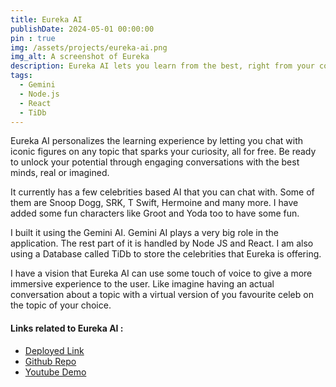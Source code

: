 ```yaml
---
title: Eureka AI
publishDate: 2024-05-01 00:00:00
pin : true
img: /assets/projects/eureka-ai.png
img_alt: A screenshot of Eureka
description: Eureka AI lets you learn from the best, right from your couch, absolutely free. So ditch the boring and embrace the extraordinary – Eureka AI, where you learn your favourite topic from your favourite celebrity!
tags:
  - Gemini
  - Node.js
  - React
  - TiDb
---
```


<!-- > Tell me and I forget. Teach me and I remember. Involve me and I learn. -->

Eureka AI personalizes the learning experience by letting you chat with iconic figures on any topic that sparks your curiosity, all for free. Be ready to unlock your potential through engaging conversations with the best minds, real or imagined.

It currently has a few celebrities based AI that you can chat with. Some of them are Snoop Dogg, SRK, T Swift, Hermoine and many more. I have added some fun characters like Groot and Yoda too to have some fun.

I built it using the Gemini AI. Gemini AI plays a very big role in the application. The rest part of it is handled by Node JS and React. I am also using a Database called TiDb to store the celebrities that Eureka is offering.

I have a vision that Eureka AI can use some touch of voice to give a more immersive experience to the user. Like imagine having an actual conversation about a topic with a virtual version of you favourite celeb on the topic of your choice.

#### Links related to Eureka AI : 

  <ul>
    <li><a target="_blank" rel="noreferrer noopener" href="https://voxmachina.onrender.com">Deployed Link</a>
    </li>
    <li><a target="_blank" rel="noreferrer noopener" href="https://github.com/Keerat666/Eureka-AI/tree/main">Github Repo</a>
    </li>
    <li><a target="_blank" rel="noreferrer noopener" href="https://www.youtube.com/watch?v=K2tFez9htaU">Youtube Demo</a>
    </li>
  </ul>
